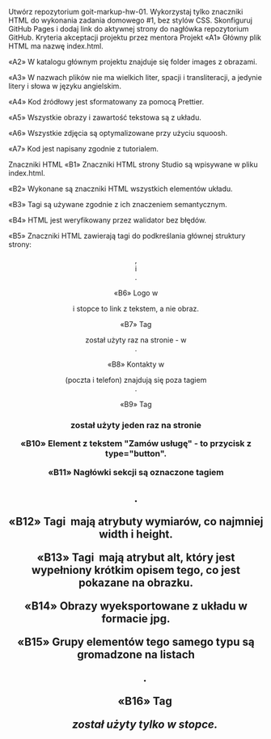 Utwórz repozytorium goit-markup-hw-01.
Wykorzystaj tylko znaczniki HTML do wykonania zadania domowego #1, bez stylów CSS.
Skonfiguruj GitHub Pages i dodaj link do aktywnej strony do nagłówka repozytorium GitHub.
Kryteria akceptacji projektu przez mentora
Projekt
«A1» Główny plik HTML ma nazwę index.html.

«A2» W katalogu głównym projektu znajduje się folder images z obrazami.

«A3» W nazwach plików nie ma wielkich liter, spacji i transliteracji, a jedynie litery i słowa w języku angielskim.

«A4» Kod źródłowy jest sformatowany za pomocą Prettier.

«A5» Wszystkie obrazy i zawartość tekstowa są z układu.

«A6» Wszystkie zdjęcia są optymalizowane przy użyciu squoosh.

«A7» Kod jest napisany zgodnie z tutorialem.

Znaczniki HTML
«B1» Znaczniki HTML strony Studio są wpisywane w pliku index.html.

«B2» Wykonane są znaczniki HTML wszystkich elementów układu.

«B3» Tagi są używane zgodnie z ich znaczeniem semantycznym.

«B4» HTML jest weryfikowany przez walidator bez błędów.

«B5» Znaczniki HTML zawierają tagi do podkreślania głównej struktury strony: <header>, <main> i <footer>.

«B6» Logo w <header> i stopce to link z tekstem, a nie obraz.

«B7» Tag <nav> został użyty raz na stronie - w <header>.

«B8» Kontakty w <header> (poczta i telefon) znajdują się poza tagiem <nav>.

«B9» Tag <h1> został użyty jeden raz na stronie

«B10» Element z tekstem "Zamów usługę" - to przycisk z type="button".

«B11» Nagłówki sekcji są oznaczone tagiem <h2>.

«B12» Tagi <img> mają atrybuty wymiarów, co najmniej width i height.

«B13» Tagi <img> mają atrybut alt, który jest wypełniony krótkim opisem tego, co jest pokazane na obrazku.

«B14» Obrazy wyeksportowane z układu w formacie jpg.

«B15» Grupy elementów tego samego typu są gromadzone na listach <ul>.

«B16» Tag <address> został użyty tylko w stopce.